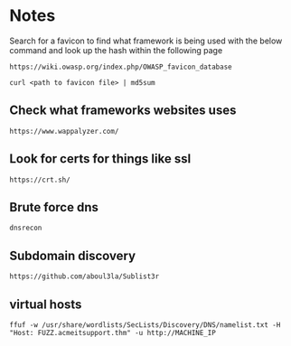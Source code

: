 # Notes

Search for a favicon to find what framework is being used with the below command and look up the hash within the following page

```
https://wiki.owasp.org/index.php/OWASP_favicon_database
```

```
curl <path to favicon file> | md5sum
```

## Check what frameworks websites uses

```
https://www.wappalyzer.com/
```

## Look for certs for things like ssl

```
https://crt.sh/
```

## Brute force dns

```
dnsrecon
```

## Subdomain discovery

```
https://github.com/aboul3la/Sublist3r
```

## virtual hosts

```
ffuf -w /usr/share/wordlists/SecLists/Discovery/DNS/namelist.txt -H "Host: FUZZ.acmeitsupport.thm" -u http://MACHINE_IP
```